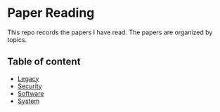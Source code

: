# Paper Reading

This repo records the papers I have read. The papers are organized by topics.

## Table of content

* [Legacy](legacy.md)
* [Security](security.md)
* [Software](performance.md)
* [System](system.md)